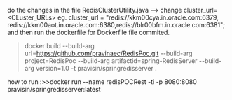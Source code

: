 do the changes in the file
RedisClusterUtility.java --> change cluster_url=<CLuster_URLs>
eg. cluster_url = "redis://kkm00cya.in.oracle.com:6379, redis://kkm00aot.in.oracle.com:6380,redis://blr00bfm.in.oracle.com:6381";
and then run the dockerfile for Dockerfile file commited.

>docker build --build-arg url=https://github.com/pravinaec/RedisPoc.git --build-arg project=RedisPoc --build-arg artifactid=spring-RedisServer  --build-arg version=1.0 -t pravisin/springredisserver .

how to run :>>docker run --name redisPOCRest -ti -p 8080:8080 pravisin/springredisserver:latest
